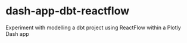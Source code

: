 # dash-app-dbt-reactflow
Experiment with modelling a dbt project using ReactFlow within a Plotly Dash app
